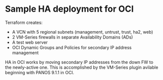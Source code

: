 # Sample HA deployment for OCI

Terraform creates:
- A VCN with 5 regional subnets (management, untrust, trust, ha2, web)
- 2 VM-Series firewalls in separate Availability Domains (ADs)
- A test web server
- OCI Dynamic Groups and Policies for secondary IP address management

HA in OCI works by moving secondary IP addresses from the down FW to the newly-active one. This is accomplished by the VM-Series plugin avilable beginning with PANOS 9.1.1 in OCI.
